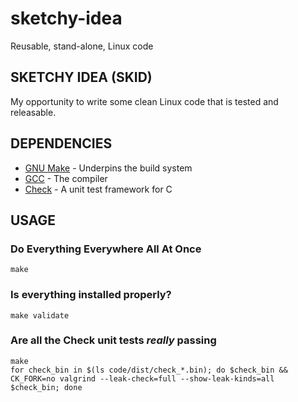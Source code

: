 # sketchy-idea
Reusable, stand-alone, Linux code

## SKETCHY IDEA (SKID)

My opportunity to write some clean Linux code that is tested and releasable.

## DEPENDENCIES

* [GNU Make](https://www.gnu.org/software/make/) - Underpins the build system
* [GCC](https://gcc.gnu.org/) - The compiler
* [Check](https://github.com/libcheck/check) - A unit test framework for C

## USAGE

### Do Everything Everywhere All At Once

`make`

### Is everything installed properly?

`make validate`

### Are all the Check unit tests *really* passing

```
make
for check_bin in $(ls code/dist/check_*.bin); do $check_bin && CK_FORK=no valgrind --leak-check=full --show-leak-kinds=all $check_bin; done
```
